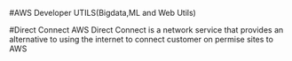 #AWS Developer UTILS(Bigdata,ML and Web Utils)

#Direct Connect
 AWS Direct Connect is a network service that provides an alternative to using the internet to connect customer on permise sites to AWS 